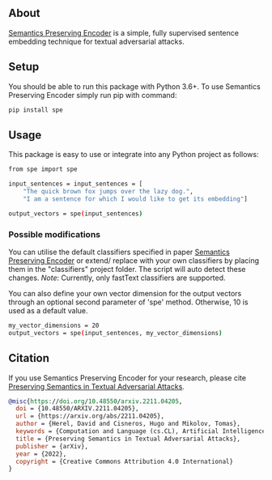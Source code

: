 ## About
[Semantics Preserving Encoder](https://arxiv.org/abs/2211.04205) is a simple, fully supervised sentence embedding technique for textual adversarial attacks.

## Setup
You should be able to run this package with Python 3.6+. To use Semantics Preserving Encoder simply run pip with command:
``` sh
pip install spe
```

## Usage
This package is easy to use or integrate into any Python project as follows:
``` sh
from spe import spe

input_sentences = input_sentences = [
    "The quick brown fox jumps over the lazy dog.",
    "I am a sentence for which I would like to get its embedding"]

output_vectors = spe(input_sentences)
```
### Possible modifications
You can utilise the default classifiers specified in paper [Semantics Preserving Encoder](https://arxiv.org/abs/2211.04205) or extend/ replace with your own classifiers by placing them in the "classifiers" project folder. The script will auto detect these changes. *Note*: Currently, only fastText classifiers are supported.

You can also define your own vector dimension for the output vectors through an optional second parameter of 'spe' method. Otherwise, 10 is used as a default value.
``` sh
my_vector_dimensions = 20
output_vectors = spe(input_sentences, my_vector_dimensions)
```

## Citation

If you use Semantics Preserving Encoder for your research, please cite [Preserving Semantics in Textual Adversarial Attacks](https://arxiv.org/abs/2211.04205).

```bibtex
@misc{https://doi.org/10.48550/arxiv.2211.04205,
  doi = {10.48550/ARXIV.2211.04205},
  url = {https://arxiv.org/abs/2211.04205},
  author = {Herel, David and Cisneros, Hugo and Mikolov, Tomas},
  keywords = {Computation and Language (cs.CL), Artificial Intelligence (cs.AI), FOS: Computer and information sciences, FOS: Computer and information sciences},
  title = {Preserving Semantics in Textual Adversarial Attacks},
  publisher = {arXiv},
  year = {2022},
  copyright = {Creative Commons Attribution 4.0 International}
}

```

